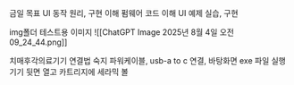 금일 목표
UI 동작 원리, 구현 이해
펌웨어 코드 이해
UI 예제 실습, 구현


img폴더 테스트용 이미지
![[ChatGPT Image 2025년 8월 4일 오전 09_24_44.png]]


치매후각의료기기 연결법 숙지
파워케이블, usb-a to c 연결, 바탕화면 exe 파일 실행
기기 뒷면 열고 카트리지에 세라믹 볼 
